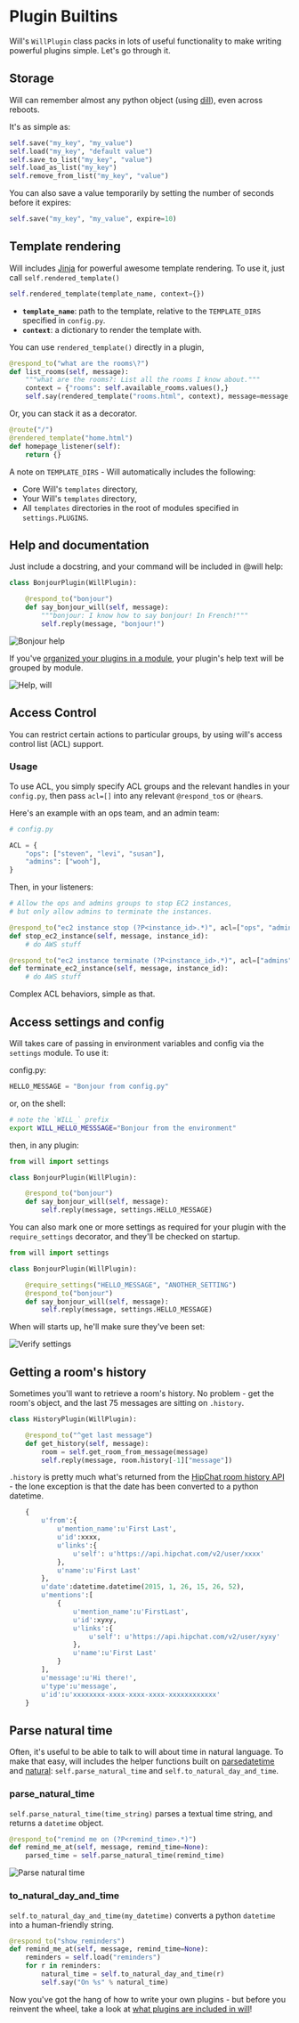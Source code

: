 # Plugin Builtins

Will's `WillPlugin` class packs in lots of useful functionality to make writing powerful plugins simple.  Let's go through it.


## Storage

Will can remember almost any python object (using [dill](https://pypi.python.org/pypi/dill)), even across reboots.

It's as simple as:

```python
self.save("my_key", "my_value")
self.load("my_key", "default value")
self.save_to_list("my_key", "value")
self.load_as_list("my_key")
self.remove_from_list("my_key", "value")
```

You can also save a value temporarily by setting the number of seconds before it expires:

```python
self.save("my_key", "my_value", expire=10)
```


## Template rendering

Will includes [Jinja](http://jinja.pocoo.org/) for powerful awesome template rendering.  To use it, just call `self.rendered_template()`


```python
self.rendered_template(template_name, context={})
```

- **`template_name`**: path to the template, relative to the `TEMPLATE_DIRS` specified in `config.py`.
- **`context`**: a dictionary to render the template with.

You can use `rendered_template()` directly in a plugin,

```python
@respond_to("what are the rooms\?")
def list_rooms(self, message):
    """what are the rooms?: List all the rooms I know about."""
    context = {"rooms": self.available_rooms.values(),}
    self.say(rendered_template("rooms.html", context), message=message, html=True)
```

Or, you can stack it as a decorator.

```python
@route("/")
@rendered_template("home.html")
def homepage_listener(self):
    return {}
```

A note on `TEMPLATE_DIRS` - Will automatically includes the following:

- Core Will's `templates` directory,
- Your Will's `templates` directory,
- All `templates` directories in the root of modules specified in `settings.PLUGINS`.


## Help and documentation

Just include a docstring, and your command will be included in @will help:


```python
class BonjourPlugin(WillPlugin):

    @respond_to("bonjour")
    def say_bonjour_will(self, message):
        """bonjour: I know how to say bonjour! In French!"""
        self.reply(message, "bonjour!")
```

![Bonjour help](../img/bonjour_help.gif)

If you've [organized your plugins in a module](create.md#what-about-that-awesome-help-text), your plugin's help text will be grouped by module.

![Help, will](../img/help.gif)

## Access Control

You can restrict certain actions to particular groups, by using will's access control list (ACL) support.

### Usage

To use ACL, you simply specify ACL groups and the relevant handles in your `config.py`, then pass `acl=[]` into any relevant `@respond_to`s or `@hear`s. 


Here's an example with an ops team, and an admin team:

```python
# config.py

ACL = {
    "ops": ["steven", "levi", "susan"],
    "admins": ["wooh"],
}
```

Then, in your listeners:

```python
# Allow the ops and admins groups to stop EC2 instances,
# but only allow admins to terminate the instances.

@respond_to("ec2 instance stop (?P<instance_id>.*)", acl=["ops", "admins"])
def stop_ec2_instance(self, message, instance_id):
    # do AWS stuff

@respond_to("ec2 instance terminate (?P<instance_id>.*)", acl=["admins"])
def terminate_ec2_instance(self, message, instance_id):
    # do AWS stuff
```

Complex ACL behaviors, simple as that.


## Access settings and config

Will takes care of passing in environment variables and config via the `settings` module.  To use it:

config.py:

```python
HELLO_MESSAGE = "Bonjour from config.py"
```

or, on the shell:

```bash
# note the `WILL_` prefix
export WILL_HELLO_MESSSAGE="Bonjour from the environment"
```

then, in any plugin: 

```python
from will import settings

class BonjourPlugin(WillPlugin):

    @respond_to("bonjour")
    def say_bonjour_will(self, message):
        self.reply(message, settings.HELLO_MESSAGE)
```

You can also mark one or more settings as required for your plugin with the `require_settings` decorator, and they'll be checked on startup.

```python
from will import settings

class BonjourPlugin(WillPlugin):

    @require_settings("HELLO_MESSAGE", "ANOTHER_SETTING")
    @respond_to("bonjour")
    def say_bonjour_will(self, message):
        self.reply(message, settings.HELLO_MESSAGE)
```

When will starts up, he'll make sure they've been set:

![Verify settings](../img/verify_settings.gif)



## Getting a room's history

Sometimes you'll want to retrieve a room's history. No problem - get the room's object, and the last 75 messages are sitting on `.history`.

```python  
class HistoryPlugin(WillPlugin):

    @respond_to("^get last message")
    def get_history(self, message):
        room = self.get_room_from_message(message)
        self.reply(message, room.history[-1]["message"])
```

`.history` is pretty much what's returned from the [HipChat room history API](https://www.hipchat.com/docs/apiv2/method/view_room_history) - the lone exception is that the date has been converted to a python datetime.

```python
    {
        u'from':{
            u'mention_name':u'First Last',
            u'id':xxxx,
            u'links':{
                u'self': u'https://api.hipchat.com/v2/user/xxxx'
            },
            u'name':u'First Last'
        },
        u'date':datetime.datetime(2015, 1, 26, 15, 26, 52),
        u'mentions':[
            {
                u'mention_name':u'FirstLast',
                u'id':xyxy,
                u'links':{
                    u'self': u'https://api.hipchat.com/v2/user/xyxy'
                },
                u'name':u'First Last'
            }
        ],
        u'message':u'Hi there!',
        u'type':u'message',
        u'id':u'xxxxxxxx-xxxx-xxxx-xxxx-xxxxxxxxxxxx'
    }
```

## Parse natural time

Often, it's useful to be able to talk to will about time in natural language.  To make that easy, will includes the helper functions built on [parsedatetime](https://github.com/bear/parsedatetime) and [natural](https://github.com/tehmaze/natural): `self.parse_natural_time` and `self.to_natural_day_and_time`.

### parse_natural_time

`self.parse_natural_time(time_string)` parses a textual time string, and returns a `datetime` object.

```python
@respond_to("remind me on (?P<remind_time>.*)")
def remind_me_at(self, message, remind_time=None):
    parsed_time = self.parse_natural_time(remind_time)
```

![Parse natural time](../img/remind_trash.gif)


### to_natural_day_and_time

`self.to_natural_day_and_time(my_datetime)` converts a python `datetime` into a human-friendly string.
```python
@respond_to("show_reminders")
def remind_me_at(self, message, remind_time=None):
    reminders = self.load("reminders")
    for r in reminders:
        natural_time = self.to_natural_day_and_time(r)
        self.say("On %s" % natural_time)
```

Now you've got the hang of how to write your own plugins - but before you reinvent the wheel, take a look at [what plugins are included in will](bundled.md)!
